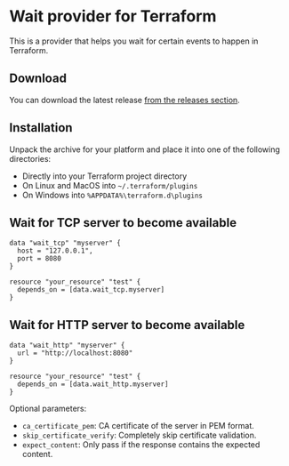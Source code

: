 # Wait provider for Terraform

This is a provider that helps you wait for certain events to happen in Terraform.

## Download

You can download the latest release [from the releases section](https://github.com/janoszen/terraform-provider-wait/releases).

## Installation

Unpack the archive for your platform and place it into one of the following directories:

- Directly into your Terraform project directory
- On Linux and MacOS into `~/.terraform/plugins`
- On Windows into `%APPDATA%\terraform.d\plugins`

## Wait for TCP server to become available

```hcl-terraform
data "wait_tcp" "myserver" {
  host = "127.0.0.1",
  port = 8080
}

resource "your_resource" "test" {
  depends_on = [data.wait_tcp.myserver]
}
```

## Wait for HTTP server to become available

```hcl-terraform
data "wait_http" "myserver" {
  url = "http://localhost:8080"
}

resource "your_resource" "test" {
  depends_on = [data.wait_http.myserver]
}
```

Optional parameters:

- `ca_certificate_pem`: CA certificate of the server in PEM format.
- `skip_certificate_verify`: Completely skip certificate validation.
- `expect_content`: Only pass if the response contains the expected content.
